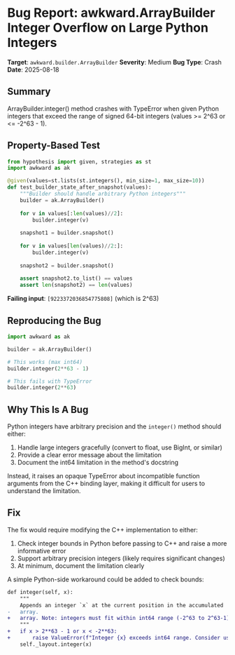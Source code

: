 # Bug Report: awkward.ArrayBuilder Integer Overflow on Large Python Integers

**Target**: `awkward.builder.ArrayBuilder`
**Severity**: Medium
**Bug Type**: Crash
**Date**: 2025-08-18

## Summary

ArrayBuilder.integer() method crashes with TypeError when given Python integers that exceed the range of signed 64-bit integers (values >= 2^63 or <= -2^63 - 1).

## Property-Based Test

```python
from hypothesis import given, strategies as st
import awkward as ak

@given(values=st.lists(st.integers(), min_size=1, max_size=10))
def test_builder_state_after_snapshot(values):
    """Builder should handle arbitrary Python integers"""
    builder = ak.ArrayBuilder()
    
    for v in values[:len(values)//2]:
        builder.integer(v)
    
    snapshot1 = builder.snapshot()
    
    for v in values[len(values)//2:]:
        builder.integer(v)
    
    snapshot2 = builder.snapshot()
    
    assert snapshot2.to_list() == values
    assert len(snapshot2) == len(values)
```

**Failing input**: `[9223372036854775808]` (which is 2^63)

## Reproducing the Bug

```python
import awkward as ak

builder = ak.ArrayBuilder()

# This works (max int64)
builder.integer(2**63 - 1)

# This fails with TypeError
builder.integer(2**63)
```

## Why This Is A Bug

Python integers have arbitrary precision and the `integer()` method should either:
1. Handle large integers gracefully (convert to float, use BigInt, or similar)
2. Provide a clear error message about the limitation
3. Document the int64 limitation in the method's docstring

Instead, it raises an opaque TypeError about incompatible function arguments from the C++ binding layer, making it difficult for users to understand the limitation.

## Fix

The fix would require modifying the C++ implementation to either:
1. Check integer bounds in Python before passing to C++ and raise a more informative error
2. Support arbitrary precision integers (likely requires significant changes)
3. At minimum, document the limitation clearly

A simple Python-side workaround could be added to check bounds:

```diff
def integer(self, x):
    """
    Appends an integer `x` at the current position in the accumulated
-   array.
+   array. Note: integers must fit within int64 range (-2^63 to 2^63-1).
    """
+   if x > 2**63 - 1 or x < -2**63:
+       raise ValueError(f"Integer {x} exceeds int64 range. Consider using real() for large values.")
    self._layout.integer(x)
```